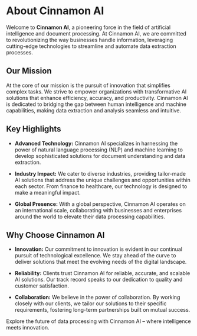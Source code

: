 # About Cinnamon AI

Welcome to **Cinnamon AI**, a pioneering force in the field of artificial intelligence and document processing. At Cinnamon AI, we are committed to revolutionizing the way businesses handle information, leveraging cutting-edge technologies to streamline and automate data extraction processes.

## Our Mission

At the core of our mission is the pursuit of innovation that simplifies complex tasks. We strive to empower organizations with transformative AI solutions that enhance efficiency, accuracy, and productivity. Cinnamon AI is dedicated to bridging the gap between human intelligence and machine capabilities, making data extraction and analysis seamless and intuitive.

## Key Highlights

- **Advanced Technology:** Cinnamon AI specializes in harnessing the power of natural language processing (NLP) and machine learning to develop sophisticated solutions for document understanding and data extraction.

- **Industry Impact:** We cater to diverse industries, providing tailor-made AI solutions that address the unique challenges and opportunities within each sector. From finance to healthcare, our technology is designed to make a meaningful impact.

- **Global Presence:** With a global perspective, Cinnamon AI operates on an international scale, collaborating with businesses and enterprises around the world to elevate their data processing capabilities.

## Why Choose Cinnamon AI

- **Innovation:** Our commitment to innovation is evident in our continual pursuit of technological excellence. We stay ahead of the curve to deliver solutions that meet the evolving needs of the digital landscape.

- **Reliability:** Clients trust Cinnamon AI for reliable, accurate, and scalable AI solutions. Our track record speaks to our dedication to quality and customer satisfaction.

- **Collaboration:** We believe in the power of collaboration. By working closely with our clients, we tailor our solutions to their specific requirements, fostering long-term partnerships built on mutual success.

Explore the future of data processing with Cinnamon AI – where intelligence meets innovation.
